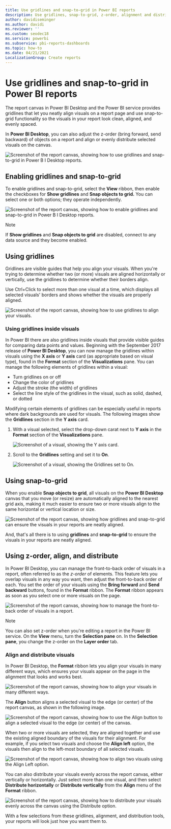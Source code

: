 ```yaml
---
title: Use gridlines and snap-to-grid in Power BI reports
description: Use gridlines, snap-to-grid, z-order, alignment and distribution in Power BI reports
author: davidiseminger
ms.author: davidi
ms.reviewer: ''
ms.custom: seodec18
ms.service: powerbi
ms.subservice: pbi-reports-dashboards
ms.topic: how-to
ms.date: 04/21/2021
LocalizationGroup: Create reports
---
```

# Use gridlines and snap-to-grid in Power BI reports
The report canvas in Power BI Desktop and the Power BI service provides gridlines that let you neatly align visuals on a report page and use snap-to-grid functionality so the visuals in your report look clean, aligned, and evenly spaced.

In **Power BI Desktop**, you can also adjust the z-order (bring forward, send backward) of objects on a report and align or evenly distribute selected visuals on the canvas.

![Screenshot of the report canvas, showing how to use gridlines and snap-to-grid in Power B I Desktop reports.](media/desktop-gridlines-snap-to-grid/snap-to-grid_0.png)

## Enabling gridlines and snap-to-grid
To enable gridlines and snap-to-grid, select the **View** ribbon, then enable the checkboxes for **Show gridlines** and **Snap objects to grid.** You can select one or both options; they operate independently.

![Screenshot of the report canvas, showing how to enable gridlines and snap-to-grid in Power B I Desktop reports.](media/desktop-gridlines-snap-to-grid/snap-to-grid_1.png)

> [!NOTE]
> If **Show gridlines** and **Snap objects to grid** are disabled, connect to any data source and they become enabled.

## Using gridlines
Gridlines are visible guides that help you align your visuals. When you're trying to determine whether two (or more) visuals are aligned horizontally or vertically, use the gridlines to determine whether their borders align.

Use Ctrl+Click to select more than one visual at a time, which displays all selected visuals' borders and shows whether the visuals are properly aligned.

![Screenshot of the report canvas, showing how to use gridlines to align your visuals.](media/desktop-gridlines-snap-to-grid/snap-to-grid_2.png)

### Using gridlines inside visuals
In Power BI there are also gridlines inside visuals that provide visible guides for comparing data points and values. Beginning with the September 2017 release of **Power BI Desktop**, you can now manage the gridlines within visuals using the **X axis** or **Y axis** card (as appropriate based on visual type), found in the **Format** section of the **Visualizations** pane. You can manage the following elements of gridlines within a visual:

* Turn gridlines on or off
* Change the color of gridlines
* Adjust the stroke (the width) of gridlines
* Select the line style of the gridlines in the visual, such as solid, dashed, or dotted

Modifying certain elements of gridlines can be especially useful in reports where dark backgrounds are used for visuals. The following images show the **Gridlines** section in the **Y axis** card.

1. With a visual selected, select the drop-down carat next to **Y axis** in the **Format** section of the **Visualizations** pane.
   
   ![Screenshot of a visual, showing the Y axis card.](media/desktop-gridlines-snap-to-grid/snap-to-grid_9.png)
   
1. Scroll to the **Gridlines** setting and set it to **On**.
   
   ![Screenshot of a visual, showing the Gridlines set to On.](media/desktop-gridlines-snap-to-grid/snap-to-grid-gridlines.png)
   
## Using snap-to-grid
When you enable **Snap objects to grid**, all visuals on the **Power BI Desktop** canvas that you move (or resize) are automatically aligned to the nearest grid axis, making it much easier to ensure two or more visuals align to the same horizontal or vertical location or size.

![Screenshot of the report canvas, showing how gridlines and snap-to-grid can ensure the visuals in your reports are neatly aligned.](media/desktop-gridlines-snap-to-grid/snap-to-grid_3.png)

And, that's all there is to using **gridlines** and **snap-to-grid** to ensure the visuals in your reports are neatly aligned.

## Using z-order, align, and distribute
In Power BI Desktop, you can manage the front-to-back order of visuals in a report, often referred to as the *z-order* of elements. This feature lets you overlap visuals in any way you want, then adjust the front-to-back order of each. You set the order of your visuals using the **Bring forward** and **Send backward** buttons, found in the **Format** ribbon. The **Format** ribbon appears as soon as you select one or more visuals on the page.

![Screenshot of the report canvas, showing how to manage the front-to-back order of visuals in a report.](media/desktop-gridlines-snap-to-grid/snap-to-grid_4.png)

> [!NOTE]
> You can also set z-order when you're editing a report in the Power BI service. On the **View** menu, turn the **Selection pane** on. In the **Selection pane**, you change the z-order on the **Layer order** tab.

### Align and distribute visuals

In Power BI Desktop, the **Format** ribbon lets you align your visuals in many different ways, which ensures your visuals appear on the page in the alignment that looks and works best.

![Screenshot of the report canvas, showing how to align your visuals in many different ways.](media/desktop-gridlines-snap-to-grid/snap-to-grid_5.png)

The **Align** button aligns a selected visual to the edge (or center) of the report canvas, as shown in the following image.

![Screenshot of the report canvas, showing how to use the Align button to align a selected visual to the edge (or center) of the canvas.](media/desktop-gridlines-snap-to-grid/snap-to-grid_6.png)

When two or more visuals are selected, they are aligned together and use the existing aligned boundary of the visuals for their alignment. For example, if you select two visuals and choose the **Align left** option, the visuals then align to the left-most boundary of all selected visuals.

![Screenshot of the report canvas, showing how to align two visuals using the Align Left option.](media/desktop-gridlines-snap-to-grid/snap-to-grid_7.png)

You can also distribute your visuals evenly across the report canvas, either vertically or horizontally. Just select more than one visual, and then select **Distribute horizontally** or **Distribute vertically** from the **Align** menu of the **Format** ribbon.

![Screenshot of the report canvas, showing how to distribute your visuals evenly across the canvas using the Distribute option.](media/desktop-gridlines-snap-to-grid/snap-to-grid_8.png)

With a few selections from these gridlines, alignment, and distribution tools, your reports will look just how you want them to.

